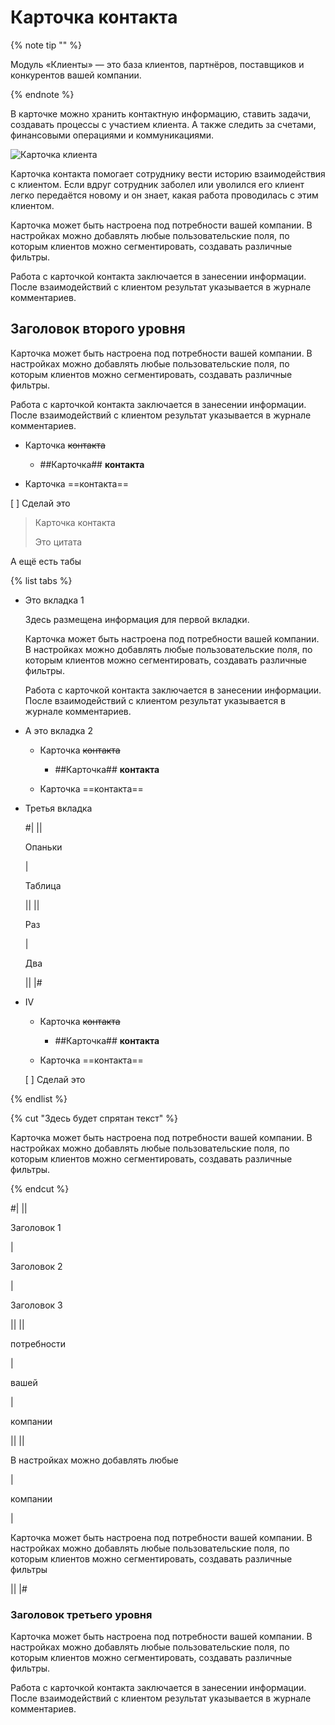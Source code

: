 # Карточка контакта

{% note tip "" %}

Модуль «Клиенты» — это база клиентов, партнёров, поставщиков и конкурентов вашей компании.

{% endnote %}

В карточке можно хранить контактную информацию, ставить задачи, создавать процессы с участием клиента. А также следить за счетами, финансовыми операциями и коммуникациями.

![Карточка клиента](https://hlp-img.megaplan.ru/2024.09.2301.png "Карточка клиента")

Карточка контакта помогает сотруднику вести историю взаимодействия с клиентом. Если вдруг сотрудник заболел или уволился его клиент легко передаётся новому и он знает, какая работа проводилась с этим клиентом.

Карточка может быть настроена под потребности вашей компании. В настройках можно добавлять любые пользовательские поля, по которым клиентов можно сегментировать, создавать различные фильтры.

Работа с карточкой контакта заключается в занесении информации. После взаимодействий с клиентом результат указывается в журнале комментариев.

## Заголовок второго уровня

Карточка может быть настроена под потребности вашей компании. В настройках можно добавлять любые пользовательские поля, по которым клиентов можно сегментировать, создавать различные фильтры.

Работа с карточкой контакта заключается в занесении информации. После взаимодействий с клиентом результат указывается в журнале комментариев.

* Карточка ~~контакта~~

  * ##Карточка## **контакта**

* Карточка ==контакта==

[ ] Сделай это

> Карточка контакта
>
> Это цитата

А ещё есть табы

{% list tabs %}

- Это вкладка 1

  Здесь размещена информация для первой вкладки.

  Карточка может быть настроена под потребности вашей компании. В настройках можно добавлять любые пользовательские поля, по которым клиентов можно сегментировать, создавать различные фильтры.

  Работа с карточкой контакта заключается в занесении информации. После взаимодействий с клиентом результат указывается в журнале комментариев.

- А это вкладка 2

  * Карточка ~~контакта~~

    * ##Карточка## **контакта**

  * Карточка ==контакта==

- Третья вкладка

  
  #|
  ||
  
  Опаньки

  |
  
  Таблица

  ||
  ||
  
  Раз 

  |
  
  Два

  ||
  |#
  

- IV

  * Карточка ~~контакта~~

    * ##Карточка## **контакта**

  * Карточка ==контакта==

  [ ] Сделай это

{% endlist %}

{% cut "Здесь будет спрятан текст" %}

Карточка может быть настроена под потребности вашей компании. В настройках можно добавлять любые пользовательские поля, по которым клиентов можно сегментировать, создавать различные фильтры.

{% endcut %}

#|
||

Заголовок 1

|

Заголовок 2

|

Заголовок 3

||
||

потребности

|

вашей

|

компании

||
||

В настройках можно добавлять любые

|

компании

|

Карточка может быть настроена под потребности вашей компании. В настройках можно добавлять любые пользовательские поля, по которым клиентов можно сегментировать, создавать различные фильтры

||
|#


### Заголовок третьего уровня

Карточка может быть настроена под потребности вашей компании. В настройках можно добавлять любые пользовательские поля, по которым клиентов можно сегментировать, создавать различные фильтры.

Работа с карточкой контакта заключается в занесении информации. После взаимодействий с клиентом результат указывается в журнале комментариев.